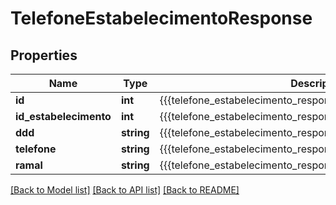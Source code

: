 # TelefoneEstabelecimentoResponse

## Properties
Name | Type | Description | Notes
------------ | ------------- | ------------- | -------------
**id** | **int** | {{{telefone_estabelecimento_response_id_value}}} | [optional] 
**id_estabelecimento** | **int** | {{{telefone_estabelecimento_response_id_estabelecimento_value}}} | [optional] 
**ddd** | **string** | {{{telefone_estabelecimento_response_ddd_value}}} | [optional] 
**telefone** | **string** | {{{telefone_estabelecimento_response_telefone_value}}} | [optional] 
**ramal** | **string** | {{{telefone_estabelecimento_response_ramal_value}}} | [optional] 

[[Back to Model list]](../README.md#documentation-for-models) [[Back to API list]](../README.md#documentation-for-api-endpoints) [[Back to README]](../README.md)


